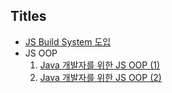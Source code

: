 
## Titles
* [JS Build System 도입](js-build-system-selection/js-build-system-selection.md)
* JS OOP
	1. [Java 개발자를 위한 JS OOP (1)](oop-in-js/01_java_to_js.md)
	2. [Java 개발자를 위한 JS OOP (2)](oop-in-js/02_java_to_js.md) 